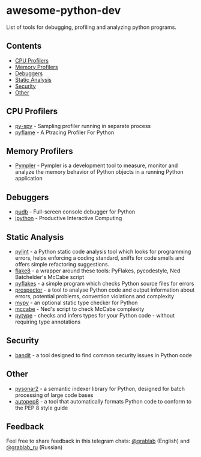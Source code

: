 # awesome-python-dev

List of tools for debugging, profiling and analyzing python programs.

## Contents

* [CPU Profilers](#cpu-profilers)
* [Memory Profilers](#memory-profilers)
* [Debuggers](#debuggers)
* [Static Analysis](#static-analysis)
* [Security](#security)
* [Other](#other)

## CPU Profilers

* [py-spy](https://github.com/benfred/py-spy) - Sampling profiler running in separate process
* [pyflame](https://github.com/uber-archive/pyflame) - A Ptracing Profiler For Python

## Memory Profilers

* [Pympler](https://github.com/pympler/pympler) - Pympler is a development tool to measure, monitor and analyze the memory behavior of Python objects in a running Python application

## Debuggers

* [pudb](https://github.com/inducer/pudb) - Full-screen console debugger for Python
* [ipython](https://github.com/ipython/ipython) - Productive Interactive Computing

## Static Analysis

* [pylint](https://github.com/PyCQA/pylint) - a Python static code analysis tool which looks for programming errors, helps enforcing a coding standard, sniffs for code smells and offers simple refactoring suggestions.
* [flake8](https://github.com/PyCQA/flake8) - a wrapper around these tools: PyFlakes, pycodestyle, Ned Batchelder's McCabe script
* [pyflakes](https://github.com/PyCQA/pyflakes) - a simple program which checks Python source files for errors
* [prospector](https://github.com/PyCQA/prospector) - a tool to analyse Python code and output information about errors, potential problems, convention violations and complexity
* [mypy](https://github.com/python/mypy) - an optional static type checker for Python 
* [mccabe](https://github.com/PyCQA/mccabe) - Ned's script to check McCabe complexity
* [pytype](https://github.com/google/pytype) - checks and infers types for your Python code - without requiring type annotations

## Security

* [bandit](https://github.com/PyCQA/bandit) -  a tool designed to find common security issues in Python code

## Other

* [pysonar2](https://github.com/yinwang0/pysonar2) - a semantic indexer library for Python, designed for batch processing of large code bases
* [autopep8](https://github.com/hhatto/autopep8) - a tool that automatically formats Python code to conform to the PEP 8 style guide

## Feedback

Feel free to share feedback in this telegram chats: [@grablab](https://t.me/grablab) (English) and [@grablab_ru](https://t.me/grablab_ru) (Russian)
